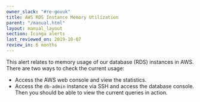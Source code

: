 ```yaml
---
owner_slack: "#re-govuk"
title: AWS RDS Instance Memory Utilization
parent: "/manual.html"
layout: manual_layout
section: Icinga alerts
last_reviewed_on: 2019-10-07
review_in: 6 months
---
```


This alert relates to memory usage of our database (RDS) instances in AWS.
There are two ways to check the current usage:

- Access the AWS web console and view the statistics.
- Access the `db-admin` instance via SSH and access the database console. Then
  you should be able to view the current queries in action.
